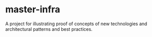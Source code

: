 # master-infra
A project for illustrating proof of concepts of new technologies and architectural patterns and best practices. 
